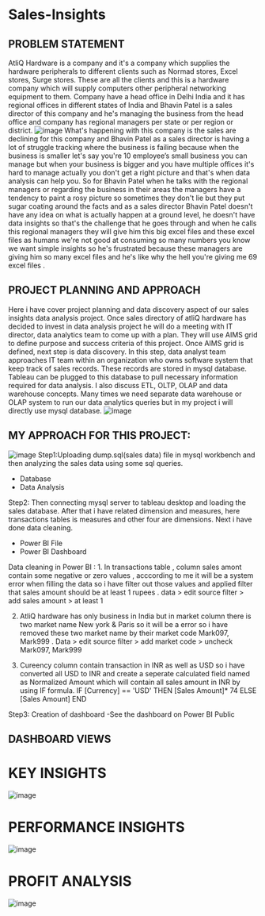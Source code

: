 # Sales-Insights

## PROBLEM STATEMENT

AtliQ Hardware is a company and it's a company which supplies the hardware peripherals to different clients such as Normad stores, Excel stores, Surge stores.
These are all the clients and this is a hardware company which will supply computers other peripheral networking equipment to them.
Company have a head office in Delhi India and it has regional offices in different states of India and Bhavin Patel is a sales director of this company and he's managing the business from the head office and company has regional managers per state or per region or district.
![image](https://user-images.githubusercontent.com/98209132/184473374-0c255079-6bef-4af9-b55a-d624f0b8bb77.png)
What's happening with this company is the sales are declining for this company and Bhavin Patel as a sales director is having a lot of struggle tracking where the business is failing because when the business is smaller let's say you're 10 employee’s small business you can manage but when your business is bigger and you have multiple offices it's hard to manage actually you don't get a right picture and that's when data analysis can help you.
So for Bhavin Patel when he talks with the regional managers or regarding the business in their areas the managers have a tendency to paint a rosy picture so sometimes they don't lie but they put sugar coating around the facts and as a sales director Bhavin Patel doesn't have any idea on what is actually happen at a ground level,
he doesn't have data insights so that's the challenge that he goes through and when he calls this regional managers they will give him this big excel files and these excel files as humans we're not good at consuming so many numbers you know we want simple insights so he's frustrated because these managers are giving him so many excel files and he's like why the hell you're giving me 69 excel files
.
## PROJECT PLANNING AND APPROACH

Here i have cover project planning and data discovery aspect of our sales insights data analysis project. Once sales directory of atliQ hardware has decided to invest in data analysis project he will do a meeting with IT director, data analytics team to come up with a plan. They will use AIMS grid to define purpose and success criteria of this project. Once AIMS grid is defined, next step is data discovery. In this step, data analyst team approaches IT team within an organization who owns software system that keep track of sales records. These records are stored in mysql database. Tableau can be plugged to this database to pull necessary information required for data analysis. I also discuss ETL, OLTP, OLAP and data warehouse concepts. 
Many times we need separate data warehouse or OLAP system to run our data analytics queries but in my project i will directly use mysql database.
![image](https://user-images.githubusercontent.com/98209132/184473502-d136d512-64d8-4427-a8d1-5f64a3e2334d.png)

## MY APPROACH FOR THIS PROJECT:
![image](https://user-images.githubusercontent.com/98209132/184473530-430000f6-8160-4294-b683-e18f6b53710b.png)
Step1:Uploading dump.sql(sales data) file in mysql workbench and then analyzing the sales data using some sql queries.

- Database
- Data Analysis

Step2: Then connecting mysql server to tableau desktop and loading the sales database. After that i have related dimension and measures, here transactions tables is measures and other four are dimensions. Next i have done data cleaning.
- Power BI File
- Power BI Dashboard

Data cleaning in Power BI : 1. In transactions table , column sales amont contain some negative or zero values , acccording to me it will be a system error when filling the data so i have filter out those values and applied filter that sales amount should be at least 1 rupees .
data > edit source filter > add sales amount > at least 1

2. AtliQ hardware has only business in India but in market column there is two market name New york & Paris so it will be a error so i have removed these two market name by their market code Mark097, Mark999 .
Data > edit source filter > add market code > uncheck Mark097, Mark999

3. Cureency column contain transaction in INR as well as USD so i have converted all USD to INR and create a seperate calculated field named as Normalized Amount which will contain all sales amount in INR by using IF formula.
IF [Currency] == 'USD' THEN [Sales Amount]* 74 ELSE [Sales Amount] END

Step3: Creation of dashboard
-See the dashboard on Power BI Public

## DASHBOARD VIEWS
 # KEY INSIGHTS
 ![image](https://user-images.githubusercontent.com/98209132/186683910-2635df37-a30c-416f-b959-69c71f1ce961.png)
  
# PERFORMANCE INSIGHTS
 ![image](https://user-images.githubusercontent.com/98209132/186685594-a7754b76-cc9b-4197-b5de-c5e432cb8c15.png)

# PROFIT ANALYSIS
 ![image](https://user-images.githubusercontent.com/98209132/186687013-0bd8319e-4c82-4d25-be90-4ee4804eacf8.png)



